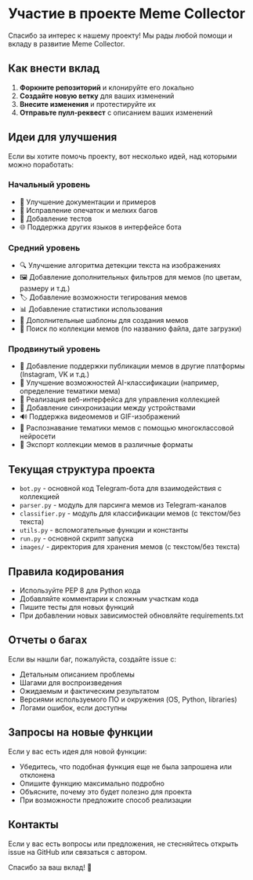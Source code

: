 # Участие в проекте Meme Collector

Спасибо за интерес к нашему проекту! Мы рады любой помощи и вкладу в развитие Meme Collector.

## Как внести вклад

1. **Форкните репозиторий** и клонируйте его локально
2. **Создайте новую ветку** для ваших изменений
3. **Внесите изменения** и протестируйте их
4. **Отправьте пулл-реквест** с описанием ваших изменений

## Идеи для улучшения

Если вы хотите помочь проекту, вот несколько идей, над которыми можно поработать:

### Начальный уровень
- 📝 Улучшение документации и примеров
- 🐛 Исправление опечаток и мелких багов
- 🧪 Добавление тестов
- 🌐 Поддержка других языков в интерфейсе бота

### Средний уровень
- 🔍 Улучшение алгоритма детекции текста на изображениях
- 🖼 Добавление дополнительных фильтров для мемов (по цветам, размеру и т.д.)
- 🏷 Добавление возможности тегирования мемов
- 📊 Добавление статистики использования
- 🎨 Дополнительные шаблоны для создания мемов
- 🔎 Поиск по коллекции мемов (по названию файла, дате загрузки)

### Продвинутый уровень
- 📱 Добавление поддержки публикации мемов в другие платформы (Instagram, VK и т.д.)
- 🤖 Улучшение возможностей AI-классификации (например, определение тематики мема)
- 📡 Реализация веб-интерфейса для управления коллекцией
- 🔄 Добавление синхронизации между устройствами
- 🔊 Поддержка видеомемов и GIF-изображений
- 🧿 Распознавание тематики мемов с помощью многоклассовой нейросети
- 📲 Экспорт коллекции мемов в различные форматы

## Текущая структура проекта

- `bot.py` - основной код Telegram-бота для взаимодействия с коллекцией
- `parser.py` - модуль для парсинга мемов из Telegram-каналов
- `classifier.py` - модуль для классификации мемов (с текстом/без текста)
- `utils.py` - вспомогательные функции и константы
- `run.py` - основной скрипт запуска
- `images/` - директория для хранения мемов (с текстом/без текста)

## Правила кодирования

- Используйте PEP 8 для Python кода
- Добавляйте комментарии к сложным участкам кода
- Пишите тесты для новых функций
- При добавлении новых зависимостей обновляйте requirements.txt

## Отчеты о багах

Если вы нашли баг, пожалуйста, создайте issue с:
- Детальным описанием проблемы
- Шагами для воспроизведения
- Ожидаемым и фактическим результатом
- Версиями используемого ПО и окружения (OS, Python, libraries)
- Логами ошибок, если доступны

## Запросы на новые функции

Если у вас есть идея для новой функции:
- Убедитесь, что подобная функция еще не была запрошена или отклонена
- Опишите функцию максимально подробно
- Объясните, почему это будет полезно для проекта
- При возможности предложите способ реализации

## Контакты

Если у вас есть вопросы или предложения, не стесняйтесь открыть issue на GitHub или связаться с автором.

Спасибо за ваш вклад! 🙏 
